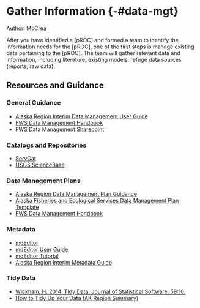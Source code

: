 # Gather Information {-#data-mgt}

Author: McCrea

After you have identified a [pROC] and formed a team to identify the information needs for the [pROC], one of the first steps is manage existing data pertaining to the [pROC]. 
The team will gather relevant data and information, including literature, existing models, refuge data sources (reports, raw data).


## Resources and Guidance

### General Guidance
- [Alaska Region Interim Data Management User Guide](https://ak-region-dst.gitbook.io/alaska-region-interim-data-management-user-guide/)
- [FWS Data Management Handbook](https://doimspp.sharepoint.com/sites/fws-data/Shared%20Documents/Forms/AllItems.aspx?id=%2Fsites%2Ffws-data%2FShared%20Documents%2FDataManagementHandbook%2Epdf&parent=%2Fsites%2Ffws-data%2FShared%20Documents)
- [FWS Data Management Sharepoint](https://doimspp.sharepoint.com/sites/fws-data/SitePages/Home.aspx)

### Catalogs and Repositories
- [ServCat](https://ecos.fws.gov/ServCat/)
- [USGS ScienceBase](https://www.sciencebase.gov/catalog/)

### Data Management Plans
- [Alaska Region Data Management Plan Guidance](https://doi.org/10.7944/P9S71Q0W)
- [Alaska Fisheries and Ecological Services Data Management Plan Template](https://ecos.fws.gov/ServCat/Reference/Profile/132238)
- [FWS Data Management Handbook](https://doimspp.sharepoint.com/sites/fws-data/Shared%20Documents/Forms/AllItems.aspx?id=%2Fsites%2Ffws-data%2FShared%20Documents%2FDataManagementHandbook%2Epdf&parent=%2Fsites%2Ffws-data%2FShared%20Documents)

### Metadata
- [mdEditor](www.mdeditor.org)
- [mdEditor User Guide](https://guide.mdeditor.org/)
- [mdEditor Tutorial](https://guide.mdeditor.org/tutorial/welcome-to-tutorial.html)
- [Alaska Region Interim Metadata Guide](https://ak-region-dst.gitbook.io/alaska-region-mdeditor-interim-user-guide/)

### Tidy Data
- [Wickham, H. 2014. Tidy Data. Journal of Statistical Software. 59:10.](https://www.jstatsoft.org/index.php/jss/article/view/v059i10/v59i10.pdf)
- [How to Tidy Up Your Data (AK Region Summary)](https://doimspp.sharepoint.com/sites/fws-FF07S00000-data/Shared%20Documents/Forms/AllItems.aspx?id=%2Fsites%2Ffws%2DFF07S00000%2Ddata%2FShared%20Documents%2FHow%20To%20Tidy%20Up%20Your%20Data%2Epdf&parent=%2Fsites%2Ffws%2DFF07S00000%2Ddata%2FShared%20Documents)

